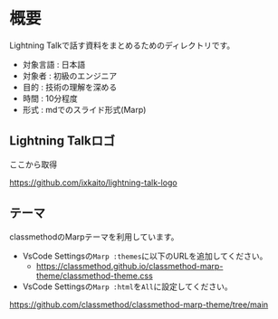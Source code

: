 # 概要

Lightning Talkで話す資料をまとめるためのディレクトリです。

- 対象言語 : 日本語
- 対象者 : 初級のエンジニア
- 目的 : 技術の理解を深める
- 時間 : 10分程度
- 形式  : mdでのスライド形式(Marp)

## Lightning Talkロゴ

ここから取得

<https://github.com/ixkaito/lightning-talk-logo>

## テーマ

classmethodのMarpテーマを利用しています。

- VsCode Settingsの`Marp :themes`に以下のURLを追加してください。
  - <https://classmethod.github.io/classmethod-marp-theme/classmethod-theme.css>
- VsCode Settingsの`Marp :html`を`All`に設定してください。

<https://github.com/classmethod/classmethod-marp-theme/tree/main>
